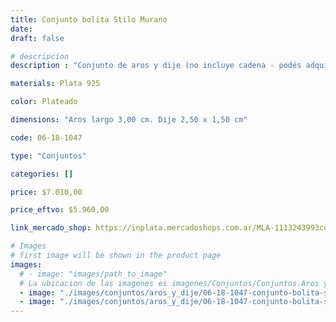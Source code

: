 ```yaml
---
title: Conjunto bolita Stilo Murano
date: 
draft: false

# descripcion
description : "Conjunto de aros y dije (no incluye cadena - podés adquirirla aparte). En plata 925 y cristal estilo murano. "

materials: Plata 925

color: Plateado

dimensions: "Aros largo 3,00 cm. Dije 2,50 x 1,50 cm"

code: 06-18-1047

type: "Conjuntos"

categories: []

price: $7.010,00

price_eftvo: $5.960,00

link_mercado_shop: https://inplata.mercadoshops.com.ar/MLA-1113243993conjuntos-aros-y-dije-conjunto-bolita-stilo-murano-_JM

# Images
# first image will be shown in the product page
images:
  # - image: "images/path_to_image"
  # La ubicacion de las imagenes es imagenes/Conjuntos/Conjuntos.Aros y Dije/06-18-1047-conjunto-bolita-stilo-murano
  - image: "./images/conjuntos/aros_y_dije/06-18-1047-conjunto-bolita-stilo-murano_a.jpg"
  - image: "./images/conjuntos/aros_y_dije/06-18-1047-conjunto-bolita-stilo-murano_b.jpg"
---
```

